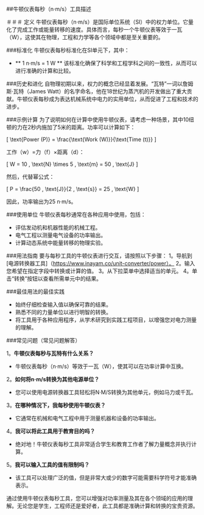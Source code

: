 ##牛顿仪表每秒（n·m/s）工具描述

＃＃＃ 定义
牛顿仪表每秒（n·m/s）是国际单位系统（SI）中的权力单位。它量化了完成工作或能量转移的速度。具体而言，每秒一个牛顿仪表等效于一瓦（W），这使其在物理，工程和力学等各个领域中都是至关重要的。

###标准化
牛顿仪表每秒标准化在SI单元下，其中：
-  ** 1 n·m/s = 1 W **
该标准化确保了科学和工程学科之间的一致性，从而可以进行准确的计算和比较。

###历史和进化
自物理初期以来，权力的概念已经显着发展。“瓦特”一词以詹姆斯·瓦特（James Watt）的名字命名，他在18世纪为蒸汽机的开发做出了重大贡献。牛顿仪表每秒成为表达机械系统中电力的实用单位，从而促进了工程和技术的进步。

###示例计算
为了说明如何在计算中使用牛顿仪表，请考虑一种场景，其中10纽顿的力在2秒内施加了5米的距离。功率可以计算如下：

\[ \text{Power (P)} = \frac{\text{Work (W)}}{\text{Time (t)}} \]

工作（w）=力（f）×距离（d）：

\[ W = 10 \, \text{N} \times 5 \, \text{m} = 50 \, \text{J} \]

然后，代替幂公式：

\[ P = \frac{50 \, \text{J}}{2 \, \text{s}} = 25 \, \text{W} \]

因此，功率输出为25 n·m/s。

###使用单位
牛顿仪表每秒通常在各种应用中使用，包括：
- 评估发动机和机器性能的机械工程。
- 电气工程以测量电气设备的功率输出。
- 计算动态系统中能量转移的物理实验。

###用法指南
要与每秒工具的牛顿仪表进行交互，请按照以下步骤：
1。导航到[电源转换器工具]（https://www.inayam.co/unit-converter/power）。
2。输入您希望在指定字段中转换或计算的值。
3。从下拉菜单中选择适当的单元。
4。单击“转换”按钮以查看所需单元中的结果。

###最佳用法的最佳实践
- 始终仔细检查输入值以确保可靠的结果。
- 熟悉不同的力量单位以进行明智的转换。
- 将工具用于各种应用程序，从学术研究到实践工程项目，以增强您对电力测量的理解。

###常见问题（常见问题解答）

1。**牛顿仪表每秒与瓦特有什么关系？**
- 牛顿仪表每秒（n·m/s）等效于一瓦（W），使其可以在功率计算中互换。

2。**如何将n·m/s转换为其他电源单位？**
- 您可以使用电源转换器工具轻松将N·M/S转换为其他单元，例如马力或千瓦。

3。**在哪种情况下，我每秒使用牛顿仪表？**
- 它通常在机械和电气工程中用于测量机器和设备的功率输出。

4。**我可以将此工具用于教育目的吗？**
- 绝对地！牛顿仪表每秒工具非常适合学生和教育工作者了解力量概念并执行计算。

5。**我可以输入工具的值有限制吗？**
- 该工具可以处理广泛的值，但是非常大或少的数字可能需要科学符号才能准确表示。

通过使用牛顿仪表每秒工具，您可以增强对功率测量及其在各个领域的应用的理解。无论您是学生，工程师还是爱好者，此工具都是准确计算和转换的宝贵资源。